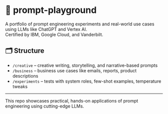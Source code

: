 # 🧠 prompt-playground

A portfolio of prompt engineering experiments and real-world use cases using LLMs like ChatGPT and Vertex AI.  
Certified by IBM, Google Cloud, and Vanderbilt.

## 🗂️ Structure

- `/creative` – creative writing, storytelling, and narrative-based prompts  
- `/business` – business use cases like emails, reports, product descriptions  
- `/experiments` – tests with system roles, few-shot examples, temperature tweaks

---

This repo showcases practical, hands-on applications of prompt engineering using cutting-edge LLMs.
